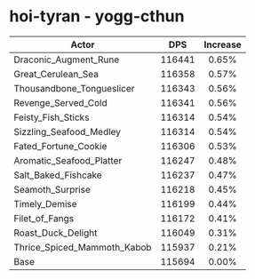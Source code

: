 # hoi-tyran - yogg-cthun
| Actor | DPS | Increase |
|---|:---:|:---:|
|Draconic_Augment_Rune|116441|0.65%|
|Great_Cerulean_Sea|116358|0.57%|
|Thousandbone_Tongueslicer|116343|0.56%|
|Revenge_Served_Cold|116341|0.56%|
|Feisty_Fish_Sticks|116314|0.54%|
|Sizzling_Seafood_Medley|116314|0.54%|
|Fated_Fortune_Cookie|116306|0.53%|
|Aromatic_Seafood_Platter|116247|0.48%|
|Salt_Baked_Fishcake|116237|0.47%|
|Seamoth_Surprise|116218|0.45%|
|Timely_Demise|116199|0.44%|
|Filet_of_Fangs|116172|0.41%|
|Roast_Duck_Delight|116049|0.31%|
|Thrice_Spiced_Mammoth_Kabob|115937|0.21%|
|Base|115694|0.00%|
